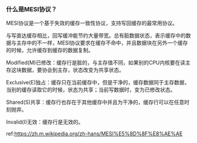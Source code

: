 ### 什么是MESI协议？

MESI协议是一个基于失效的缓存一致性协议，支持写回缓存的最常用协议。

与写直达缓存相比，回写缓冲能节约大量带宽。总有脏数据状态，表示缓存中的数据与主存中的不一样，MESI协议要求在缓存不命中，并且数据块在另外一个缓存的时候，允许缓存到缓存的数据复制。

Modified(M)已修改：缓存行是脏的，与主存值不同，如果别的CPU内核要在读主存这块数据，要协会到主存，状态改变为共享状态。

Exclusive(E)独占：缓存只在当前缓存中，但是干净的，缓存数据同于主存数据，当别的缓存读取它的时候，状态为共享；当前写数据时，变为已修改状态。

Shared(S)共享：缓存行也存在于其他缓存中并且为干净的，缓存行可以在任意时刻抛弃。

Invalid(I)无效：缓存行是无效的。

ref:https://zh.m.wikipedia.org/zh-hans/MESI%E5%8D%8F%E8%AE%AE
